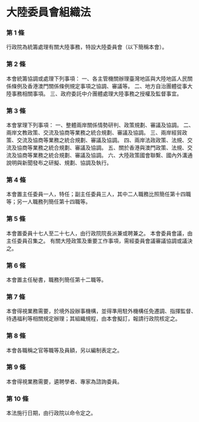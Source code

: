 # 大陸委員會組織法

### 第 1 條

行政院為統籌處理有關大陸事務，特設大陸委員會（以下簡稱本會）。

### 第 2 條

本會統籌協調或處理下列事項：
一、各主管機關辦理臺灣地區與大陸地區人民關係條例及香港澳門關係條例規定事項之協調、審議等。
二、地方自治團體從事大陸事務相關事項。
三、政府委託中介團體處理大陸事務之授權及監督事宜。

### 第 3 條

本會掌理下列事項：
一、整體兩岸關係情勢研判、政策規劃、審議及協調。
二、兩岸文教政策、交流及協商等業務之統合規劃、審議及協調。
三、兩岸經貿政策、交流及協商等業務之統合規劃、審議及協調。
四、兩岸法政政策、法規、交流及協商等業務之統合規劃、審議及協調。
五、關於香港與澳門政策、法規、交流及協商等業務之統合規劃、審議及協調。
六、大陸政策國會聯繫、國內外溝通說明與新聞發布之研擬、規劃、協調及執行。

### 第 4 條

本會置主任委員一人，特任；副主任委員三人，其中二人職務比照簡任第十四職等；另一人職務列簡任第十四職等。

### 第 5 條

本會置委員十七人至二十七人，由行政院院長派兼或聘兼之。
本會委員會議，由主任委員召集之。
有關大陸政策及重要工作事項，需經委員會議審議協調或議決之。

### 第 6 條

本會置主任秘書，職務列簡任第十二職等。

### 第 7 條

本會得視業務需要，於境外設辦事機構，並得準用駐外機構任免遷調、指揮監督、待遇福利等相關規定辦理；其組織規程，由本會擬訂，報請行政院核定之。

### 第 8 條

本會各職稱之官等職等及員額，另以編制表定之。

### 第 9 條

本會得視業務需要，遴聘學者、專家為諮詢委員。

### 第 10 條

本法施行日期，由行政院以命令定之。
